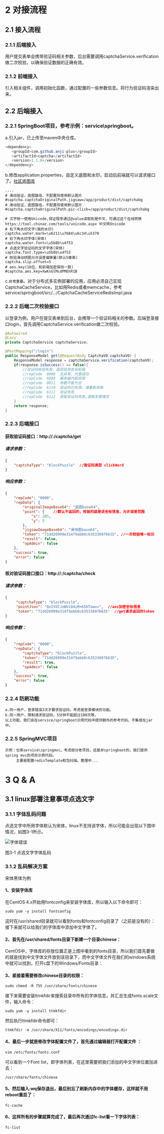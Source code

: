 # 2 对接流程
## 2.1 接入流程
### 2.1.1 后端接入
 用户提交表单会携带验证码相关参数，后台需要调用captchaService.verification做二次校验，以确保验证数据的正确有效。
### 2.1.2 前端接入
 引入相关组件，调用初始化函数，通过配置的一些参数信息。将行为验证码渲染出来。
## 2.2 后端接入
### 2.2.1 SpringBoot项目，参考示例：service\springboot。
a.引入jar，已上传至maven中央仓库。
```java
<dependency>
   <groupId>com.github.anji-plus</groupId>
   <artifactId>captcha</artifactId>
   <version>1.1.8</version>
</dependency>
```
b.修改application.properties，自定义底图和水印，启动后前端就可以请求接口了。[社区底图库](https://gitee.com/anji-plus/AJ-Captcha-Images)
```properties
....
# 滑动验证，底图路径，不配置将使用默认图片
#captcha.captchaOriginalPath.jigsaw=/app/product/dist/captchabg
# 滑动验证，底图路径，不配置将使用默认图片
#captcha.captchaOriginalPath.pic-click=/app/product/dist/captchabg

# 汉字统一使用Unicode,保证程序通过@value读取到是中文，可通过这个在线转换 https://tool.chinaz.com/tools/unicode.aspx 中文转Unicode
# 右下角水印文字(我的水印)
captcha.water.mark=\u6211\u7684\u6c34\u5370
# 右下角水印字体(宋体)
captcha.water.font=\u5b8b\u4f53
# 点选文字验证码的文字字体(宋体)
captcha.font.type=\u5b8b\u4f53
# 校验滑动拼图允许误差偏移量(默认5像素)
captcha.slip.offset=5
# aes.key(16位，和前端加密保持一致)
#captcha.aes.key=XwKsGlMcdPMEhR1B
```
c.`非常重要`。对于分布式多实例部署的应用，应用必须自己实现CaptchaCacheService，比如用Redis或者memcache，参考service/springboot/src/.../CaptchaCacheServiceRedisImpl.java<br>

### 2.2.2 后端二次校验接口
以登录为例，用户在提交表单到后台，会携带一个验证码相关的参数。后端登录接口login，首先调用CaptchaService.verification做二次校验。
```java
@Autowired
@Lazy
private CaptchaService captchaService;

@PostMapping("/login")
public ResponseModel get(@RequestBody CaptchaVO captchaVO) {
    ResponseModel response = captchaService.verification(captchaVO);
    if(response.isSuccess() == false){
        //验证码校验失败，返回信息告诉前端
        //repCode  0000  无异常，代表成功
        //repCode  9999  服务器内部异常
        //repCode  0011  参数不能为空
        //repCode  6110  验证码已失效，请重新获取
        //repCode  6111  验证失败
        //repCode  6112  获取验证码失败,请联系管理员
    }
    return response;
}
```
### 2.2.3 后端接口
#### 获取验证码接口：http://*:*/captcha/get
##### 请求参数：
```json
{
	"captchaType": "blockPuzzle"  //验证码类型 clickWord
}
```
##### 响应参数：
```json
{
    "repCode": "0000",
    "repData": {
        "originalImageBase64": "底图base64",
        "point": {    //默认不返回的，校验的就是该坐标信息，允许误差范围
            "x": 205,
            "y": 5
        },
        "jigsawImageBase64": "滑块图base64",
        "token": "71dd26999e314f9abb0c635336976635", //一次校验唯一标识
        "result": false,
        "opAdmin": false
    },
    "success": true,
    "error": false
}
```
#### 核对验证码接口接口：http://*:*/captcha/check
##### 请求参数：
```json
{
	 "captchaType": "blockPuzzle",
	 "pointJson": "QxIVdlJoWUi04iM+65hTow==",  //aes加密坐标信息
	 "token": "71dd26999e314f9abb0c635336976635"  //get请求返回的token
}
```
##### 响应参数：
```json
{
    "repCode": "0000",
    "repData": {
        "captchaType": "blockPuzzle",
        "token": "71dd26999e314f9abb0c635336976635",
        "result": true,
        "opAdmin": false
    },
    "success": true,
    "error": false
}
```

### 2.2.4 防刷功能
    a.同一用户，登录错误3次才要求验证码，考虑是登录模块的功能。
    b.同一用户，限制请求验证码，5分钟不能超过100次等。
    以上功能，我们会在service/springboot示例代码中提供额外的参考代码，不集成在jar中。
### 2.2.5 SpringMVC项目
```
示例：仓库service\springmvc。考虑部分老项目，还是非springboot的，我们提供spring mvc的项目示例代码。
     主要是配置redisTemplate和包扫描。整理中...
```

# 3  Q & A
## 3.1 linux部署注意事项点选文字
### 3.1.1 字体乱码问题
点选文字中所用字体默认为宋体，linux不支持该字体，所以可能会出现以下图中情况，如图3-1所示。

![字体错误](https://captcha./static/font-error.png "字体错误")
 
图3-1  点选文字字体乱码
### 3.1.2 乱码解决方案
宋体黑体为例
#### 1、安装字体库
在CentOS 4.x开始用fontconfig来安装字体库，所以输入以下命令即可：
```shell
sudo yum -y install fontconfig
```
这时在/usr/shared目录就可以看到fonts和fontconfig目录了（之前是没有的）：
接下来就可以给我们的字体库中添加中文字体了。
#### 2、首先在/usr/shared/fonts目录下新建一个目录chinese：
CentOS中，字体库的存放位置正是上图中看到的fonts目录，所以我们首先要做的就是找到中文字体文件放到该目录下，而中文字体文件在我们的windows系统中就可以找到，打开c盘下的Windows/Fonts目录：
#### 3、紧接着需要修改chinese目录的权限：
```shell
sudo chmod -R 755 /usr/share/fonts/chinese
```
接下来需要安装ttmkfdir来搜索目录中所有的字体信息，并汇总生成fonts.scale文件，输入命令：
```shell
sudo yum -y install ttmkfdir
```
然后执行ttmkfdir命令即可：
```shell
ttmkfdir -e /usr/share/X11/fonts/encodings/encodings.dir
```
#### 4、最后一步就是修改字体配置文件了，首先通过编辑器打开配置文件 ：
```shell
vim /etc/fonts/fonts.conf
```
可以看到一个Font list，即字体列表，在这里需要把我们添加的中文字体位置加进去：
```shell
/usr/share/fonts/chinese
```
#### 5、然后输入:wq保存退出，最后别忘了刷新内存中的字体缓存，这样就不用reboot重启了：
```shell
fc-cache
```
#### 6、这样所有的步骤就算完成了，最后再次通过fc-list看一下字体列表：
```shell
fc-list
```